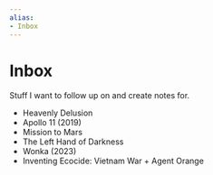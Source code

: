 ```yaml
---
alias:
- Inbox
---
```


# Inbox

Stuff I want to follow up on and create notes for.

- Heavenly Delusion
- Apollo 11 (2019)
- Mission to Mars
- The Left Hand of Darkness
- Wonka (2023)
- Inventing Ecocide: Vietnam War + Agent Orange
